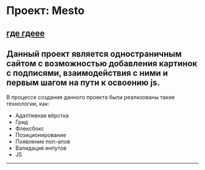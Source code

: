# Проект: Mesto 
[где гдеее](https://helxlo.github.io/mesto-project-ff/ "вот же он!")
------
Данный проект является одностраничным сайтом с возможностью добавления картинок с подписями, взаимодействия с ними и первым шагом на пути к освоению js.  
------
В процессе создания данного проекта были реализованы такие технологии, как:  
- Адаптивная вёрстка
- Грид
- Флексбокс
- Позиционирование
- Появление поп-апов
- Валидация инпутов
- JS
------
